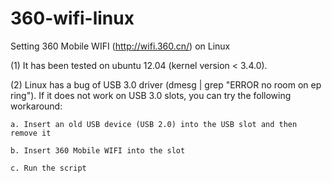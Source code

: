 360-wifi-linux
==============

Setting 360 Mobile WIFI (http://wifi.360.cn/) on Linux

(1) It has been tested on ubuntu 12.04 (kernel version < 3.4.0).

(2) Linux has a bug of USB 3.0 driver (dmesg | grep "ERROR no room on ep ring"). If it does not work on USB 3.0 slots, you can try the following workaround:

    a. Insert an old USB device (USB 2.0) into the USB slot and then remove it

    b. Insert 360 Mobile WIFI into the slot

    c. Run the script
